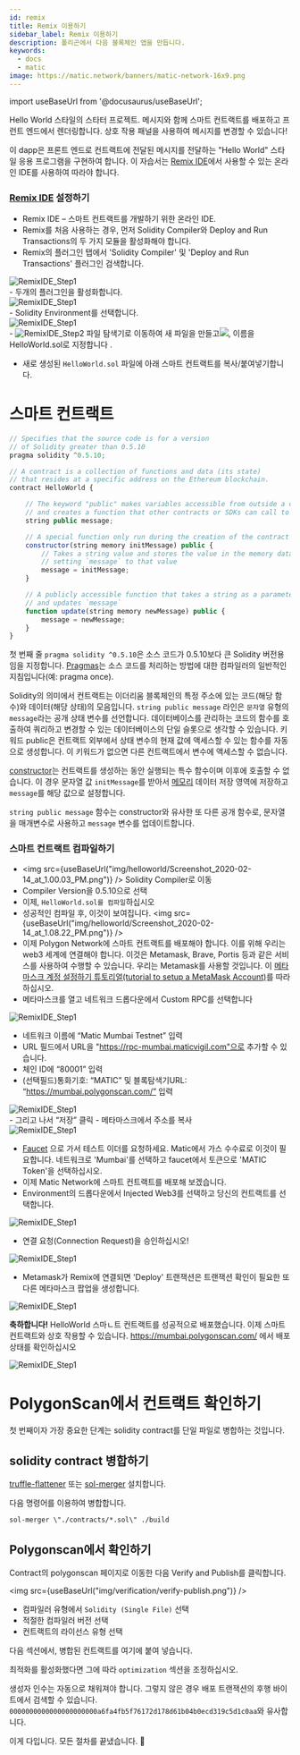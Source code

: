 ```yaml
---
id: remix
title: Remix 이용하기
sidebar_label: Remix 이용하기
description: 폴리곤에서 다음 블록체인 앱을 만듭니다.
keywords:
  - docs
  - matic
image: https://matic.network/banners/matic-network-16x9.png
---
```


import useBaseUrl from '@docusaurus/useBaseUrl';

Hello World 스타일의 스타터 프로젝트. 메시지와 함께 스마트 컨트랙트를 배포하고 프런트 엔드에서 렌더링합니다. 상호 작용 패널을 사용하여 메시지를 변경할 수 있습니다!

이 dapp은 프론트 엔드로 컨트랙트에 전달된 메시지를 전달하는 "Hello World" 스타일 응용 프로그램을 구현하여 합니다. 이 자습서는 [Remix IDE](https://remix.ethereum.org/)에서 사용할 수 있는 온라인 IDE를 사용하여 따라야 합니다.

### [Remix IDE](https://remix.ethereum.org/) 설정하기

- Remix IDE – 스마트 컨트랙트를 개발하기 위한 온라인 IDE.
- Remix를 처음 사용하는 경우, 먼저 Solidity Compiler와 Deploy and Run Transactions의 두 가지 모듈을 활성화해야 합니다.
- Remix의 플러그인 탭에서 'Solidity Compiler' 및 'Deploy and Run Transactions' 플러그인 검색합니다.
<div
        style={{
          display: "flex",
 justifyContent: "center",
 alignItems: "center"
 }}
>
        <img src={useBaseUrl("img/helloworld/search-plugins.png")} alt="RemixIDE_Step1"/>
</div>
- 두개의 플러그인을 활성화합니다.
<div
        style={{
          display: "flex",
 justifyContent: "center",
 alignItems: "center"
 }}
>
        <img src={useBaseUrl("img/helloworld/add-plugins.png")} alt="RemixIDE_Step1"/>
</div>
- Solidity Environment를 선택합니다.
<div
        style={{
          display: "flex",
 justifyContent: "center",
 alignItems: "center"
 }}
>
        <img src={useBaseUrl("img/helloworld/RemixIDE_Step1.png")} alt="RemixIDE_Step1"/>
</div>
- <img src={useBaseUrl("img/helloworld/Screenshot_2020-02-14_at_12.52.45_PM.png")} alt="RemixIDE_Step2" /> 파일 탐색기로 이동하여 새 파일을 만들고<img src={useBaseUrl("img/helloworld/Screenshot_2020-02-14_at_12.51.59_PM.png")} />, 이름을 HelloWorld.sol로 지정합니다 .

- 새로 생성된 `HelloWorld.sol` 파일에 아래 스마트 컨트랙트를 복사/붙여넣기합니다.

# **스마트 컨트랙트**

```js title="HelloWorld.sol"
// Specifies that the source code is for a version
// of Solidity greater than 0.5.10
pragma solidity ^0.5.10;

// A contract is a collection of functions and data (its state)
// that resides at a specific address on the Ethereum blockchain.
contract HelloWorld {

    // The keyword "public" makes variables accessible from outside a contract
    // and creates a function that other contracts or SDKs can call to access the value
    string public message;

    // A special function only run during the creation of the contract
    constructor(string memory initMessage) public {
        // Takes a string value and stores the value in the memory data storage area,
        // setting `message` to that value
        message = initMessage;
    }

    // A publicly accessible function that takes a string as a parameter
    // and updates `message`
    function update(string memory newMessage) public {
        message = newMessage;
    }
}
```

첫 번째 줄 `pragma solidity ^0.5.10`은 소스 코드가 0.5.10보다 큰 Solidity 버전용임을 지정합니다. [Pragmas](https://solidity.readthedocs.io/en/latest/layout-of-source-files.html#pragma)는 소스 코드를 처리하는 방법에 대한 컴파일러의 일반적인 지침입니다(예: pragma once).

Solidity의 의미에서 컨트랙트는 이더리움 블록체인의 특정 주소에 있는 코드(해당 함수)와 데이터(해당 상태)의 모음입니다. `string public message` 라인은 `문자열` 유형의 `message`라는 공개 상태 변수를 선언합니다. 데이터베이스를 관리하는 코드의 함수를 호출하여 쿼리하고 변경할 수 있는 데이터베이스의 단일 슬롯으로 생각할 수 있습니다. 키워드 public은 컨트랙트 외부에서 상태 변수의 현재 값에 액세스할 수 있는 함수를 자동으로 생성합니다. 이 키워드가 없으면 다른 컨트랙트에서 변수에 액세스할 수 없습니다.

[constructor](https://solidity.readthedocs.io/en/latest/contracts.html#constructor)는 컨트랙트를 생성하는 동안 실행되는 특수 함수이며 이후에 호출할 수 없습니다. 이 경우 문자열 값 `initMessage`를 받아서 [메모리](https://solidity.readthedocs.io/en/latest/introduction-to-smart-contracts.html#storage-memory-and-the-stack) 데이터 저장 영역에 저장하고 `message`를 해당 값으로 설정합니다.

`string public message` 함수는 constructor와 유사한 또 다른 공개 함수로, 문자열을 매개변수로 사용하고 `message` 변수를 업데이트합니다.

### 스마트 컨트랙트 컴파일하기

- <img src={useBaseUrl("img/helloworld/Screenshot_2020-02-14_at_1.00.03_PM.png")} />
Solidity Compiler로 이동
- Compiler Version을 0.5.10으로 선택
- 이제, `HelloWorld.sol를 컴파일`하십시오
- 성공적인 컴파일 후,  이것이 보여집니다. <img src={useBaseUrl("img/helloworld/Screenshot_2020-02-14_at_1.08.22_PM.png")} />
- 이제 Polygon Network에 스마트 컨트랙트를 배포해야 합니다. 이를 위해 우리는 web3 세계에 연결해야 합니다. 이것은 Metamask, Brave, Portis 등과 같은 서비스를 사용하여 수행할 수 있습니다. 우리는 Metamask를 사용할 것입니다. 이 [메타마스크 계정 설정하기 튜토리얼(tutorial to setup a MetaMask Account)](/docs/develop/metamask/hello)를 따라하십시오.
- 메타마스크를 열고 네트워크 드롭다운에서 Custom RPC를 선택합니다

<div
        style={{
          display: "flex",
 justifyContent: "center",
 alignItems: "center"
 }}
>
        <img src={useBaseUrl("img/helloworld/metamask-custom-rpc.png")} alt="RemixIDE_Step1"/>
</div>

- 네트워크 이름에 “Matic Mumbai Testnet” 입력
- URL 필드에서 URL을 "https://rpc-mumbai.maticvigil.com"으로 추가할 수 있습니다.
- 체인 ID에 “80001” 입력
- (선택필드)통화기호: “MATIC” 및 블록탐색기URL: “https://mumbai.polygonscan.com/” 입력
<div
        style={{
          display: "flex",
 justifyContent: "center",
 alignItems: "center"
 }}
>
        <img src={useBaseUrl("img/helloworld/metamask_mumbai_setup.png")} alt="RemixIDE_Step1"/>
</div>
- 그리고 나서 “저장” 클릭
- 메타마스크에서 주소를 복사
<div
        style={{
          display: "flex",
 justifyContent: "center",
 alignItems: "center"
 }}
>
        <img src={useBaseUrl("img/helloworld/Screenshot_2020-01-09_at_1.24.49_PM.png")} alt="RemixIDE_Step1"/>
</div>

- [Faucet](https://faucet.polygon.technology/) 으로 가서 테스트 이더를 요청하세요. Matic에서 가스 수수료로 이것이 필요합니다. 네트워크로 'Mumbai'를 선택하고 faucet에서 토큰으로 'MATIC Token'을 선택하십시오.
- 이제 Matic Network에 스마트 컨트랙트를 배포해 보겠습니다.
- Environment의 드롭다운에서  Injected Web3를 선택하고 당신의 컨트랙트를 선택합니다.

<div
        style={{
          display: "flex",
 justifyContent: "center",
 alignItems: "center"
 }}
>
        <img src={useBaseUrl("img/helloworld/Screenshot_2020-02-14_at_1.39.04_PM.png")} alt="RemixIDE_Step1"/>
</div>

- 연결 요청(Connection Request)을 승인하십시오!

<div
        style={{
          display: "flex",
 justifyContent: "center",
 alignItems: "center"
 }}
>
        <img src={useBaseUrl("img/helloworld/Screenshot_2020-02-14_at_1.59.10_PM.png")} alt="RemixIDE_Step1"/>
</div>

- Metamask가 Remix에 연결되면 'Deploy' 트랜잭션은 트랜잭션 확인이 필요한 또 다른 메타마스크 팝업을 생성합니다.

<div
        style={{
          display: "flex",
 justifyContent: "center",
 alignItems: "center"
 }}
>
        <img src={useBaseUrl("img/helloworld/Screenshot_2020-02-14_at_1.45.23_PM.png")} alt="RemixIDE_Step1"/>
</div>

**축하합니다!** HelloWorld 스마ㄴ트 컨트랙트를 성공적으로 배포했습니다. 이제 스마트 컨트랙트와 상호 작용할 수 있습니다. https://mumbai.polygonscan.com/ 에서 배포 상태를 확인하십시오

<div
        style={{
          display: "flex",
 justifyContent: "center",
 alignItems: "center"
 }}
>
        <img src={useBaseUrl("img/helloworld/Screenshot_2020-02-14_at_2.00.19_PM.png")} alt="RemixIDE_Step1"/>
</div>

# **PolygonScan에서 컨트랙트 확인하기**


첫 번째이자 가장 중요한 단계는 solidity contract를 단일 파일로 병합하는 것입니다.

## **solidity contract 병합하기**

[truffle-flattener](https://github.com/nomiclabs/truffle-flattener) 또는 [sol-merger](https://github.com/RyuuGan/sol-merger) 설치합니다.


다음 명령어를 이용하여 병합합니다.

`sol-merger \"./contracts/*.sol\" ./build`

## **Polygonscan에서 확인하기**

Contract의 polygonscan 페이지로 이동한 다음 Verify and Publish를 클릭합니다.

<img src={useBaseUrl("img/verification/verify-publish.png")} />


- 컴파일러 유형에서 `Solidity (Single File)` 선택
- 적절한 컴파일러 버전 선택
- 컨트랙트의 라이선스 유형 선택

다음 섹션에서, 병합된 컨트랙트를 여기에 붙여 넣습니다.

최적화를 활성화했다면 그에 따라 `optimization` 섹션을 조정하십시오.

생성자 인수는 자동으로 채워져야 합니다. 그렇지 않은 경우 배포 트랜잭션의 후행 바이트에서 검색할 수 있습니다. `0000000000000000000000a6fa4fb5f76172d178d61b04b0ecd319c5d1c0aa`와 유사합니다.

이게 다입니다. 모든 절차를 끝냈습니다.  🎉
